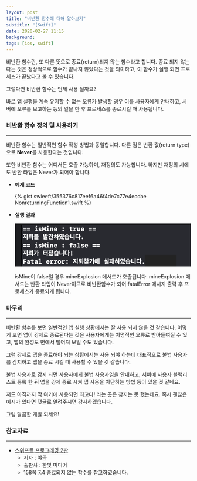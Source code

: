 ```yaml
---
layout: post
title: "비반환 함수에 대해 알아보기"
subtitle: "[Swift]"
date: 2020-02-27 11:15
background: 
tags: [ios, swift]
---
```


비반환 함수란, 또 다른 뜻으로 종료(return)되지 않는 함수라고 합니다. 종료 되지 않는 다는 것은 정상적으로 함수가 끝나지 않았다는 것을 의미하고, 이 함수가 실행 되면 프로세스가 끝났다고 볼 수 있습니다.

그렇다면 비반환 함수는 언제 사용 될까요? 

바로 앱 실행을 계속 유지할 수 없는 오류가 발생할 경우 이를 사용자에게 안내하고, 서버에 오류를 보고하는 등의 일을 한 후 프로세스를 종료시킬 때 사용됩니다.

### 비반환 함수 정의 및 사용하기

---

비반환 함수는 일반적인 함수 작성 방법과 동일합니다. 다른 점은 반환 값(return type)으로 **Never**를 사용한다는 것입니다.  

또한 비반환 함수는 어디서든 호출 가능하며, 재정의도 가능합니다. 하지만 재정의 시에도 반환 타입은 Never가 되어야 합니다.

- **예제 코드**

    <p> {% gist swieeft/355376c817eef6a46f4de7c77e4ecdae NonreturningFunction1.swift %} </p>

- **실행 결과**

    ![NonreturningFunction1.png](/assets/images/posts/2020-02-27/NonreturningFunction1.png)

    isMine이 false일 경우 mineExplosion 메서드가 호출됩니다. mineExplosion 메서드는 반환 타입이 Never이므로 비반환함수가 되어 fatalError 메시지 출력 후 프로세스가 종료되게 됩니다.

### 마무리

---

비반환 함수를 보면 일반적인 앱 실행 상황에서는 잘 사용 되지 않을 것 같습니다. 어떻게 보면 앱이 강제로 종료된다는 것은 사용자에게는 치명적인 오류로 받아들여질 수 있고, 앱의 완성도 면에서 떨어져 보일 수도 있습니다.

그럼 강제로 앱을 종료해야 되는 상황에서는 사용 되야 하는데 대표적으로 불법 사용자를 감지하고 앱을 종료 시킬 때 사용할 수 있을 것 같습니다.

불법 사용자로 감지 되면 사용자에게 불법 사용자임을 안내하고, 서버에 사용자 블랙리스트 등록 한 뒤 앱을 강제 종료 시켜 앱 사용을 차단하는 방법 등이 있을 것 같네요.

저도 아직까지 딱 여기에 사용되면 최고다! 라는 곳은 찾지는 못 했는데요. 혹시 괜찮은 예시가 있다면 댓글로 알려주시면 감사하겠습니다.

그럼 달콤한 개발 되세요!

### 참고자료

---

- [스위프트 프로그래밍 2판](http://www.hanbit.co.kr/store/books/look.php?p_code=B2206901403)
    - 저자 : 야곰
    - 출판사 : 한빛 미디어
    - 158쪽 7.4 종료되지 않는 함수를 참고하였습니다.